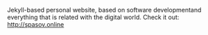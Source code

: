  Jekyll-based personal website, based on software developmentand everything that is related with the digital world. Check it out: http://spasov.online
